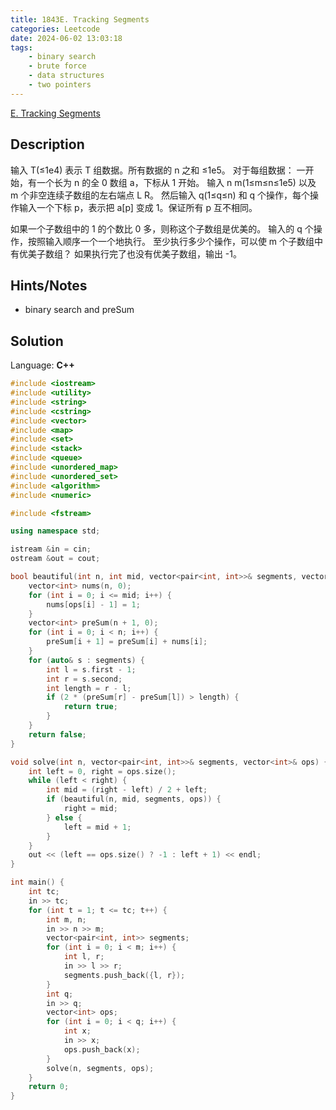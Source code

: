 ```yaml
---
title: 1843E. Tracking Segments
categories: Leetcode
date: 2024-06-02 13:03:18
tags:
    - binary search
    - brute force
    - data structures
    - two pointers
---
```


[E. Tracking Segments](https://codeforces.com/problemset/problem/1843/E)

## Description

输入 T(≤1e4) 表示 T 组数据。所有数据的 n 之和 ≤1e5。
对于每组数据：
一开始，有一个长为 n 的全 0 数组 a，下标从 1 开始。
输入 n m(1≤m≤n≤1e5) 以及 m 个非空连续子数组的左右端点 L R。
然后输入 q(1≤q≤n) 和 q 个操作，每个操作输入一个下标 p，表示把 a[p] 变成 1。保证所有 p 互不相同。

如果一个子数组中的 1 的个数比 0 多，则称这个子数组是优美的。
输入的 q 个操作，按照输入顺序一个一个地执行。
至少执行多少个操作，可以使 m 个子数组中有优美子数组？
如果执行完了也没有优美子数组，输出 -1。

## Hints/Notes

- binary search and preSum

## Solution

Language: **C++**

```C++
#include <iostream>
#include <utility>
#include <string>
#include <cstring>
#include <vector>
#include <map>
#include <set>
#include <stack>
#include <queue>
#include <unordered_map>
#include <unordered_set>
#include <algorithm>
#include <numeric>

#include <fstream>

using namespace std;

istream &in = cin;
ostream &out = cout;

bool beautiful(int n, int mid, vector<pair<int, int>>& segments, vector<int>& ops) {
    vector<int> nums(n, 0);
    for (int i = 0; i <= mid; i++) {
        nums[ops[i] - 1] = 1;
    }
    vector<int> preSum(n + 1, 0);
    for (int i = 0; i < n; i++) {
        preSum[i + 1] = preSum[i] + nums[i];
    }
    for (auto& s : segments) {
        int l = s.first - 1;
        int r = s.second;
        int length = r - l;
        if (2 * (preSum[r] - preSum[l]) > length) {
            return true;
        }
    }
    return false;
}

void solve(int n, vector<pair<int, int>>& segments, vector<int>& ops) {
    int left = 0, right = ops.size();
    while (left < right) {
        int mid = (right - left) / 2 + left;
        if (beautiful(n, mid, segments, ops)) {
            right = mid;
        } else {
            left = mid + 1;
        }
    }
    out << (left == ops.size() ? -1 : left + 1) << endl;
}

int main() {
    int tc;
    in >> tc;
    for (int t = 1; t <= tc; t++) {
        int m, n;
        in >> n >> m;
        vector<pair<int, int>> segments;
        for (int i = 0; i < m; i++) {
            int l, r;
            in >> l >> r;
            segments.push_back({l, r});
        }
        int q;
        in >> q;
        vector<int> ops;
        for (int i = 0; i < q; i++) {
            int x;
            in >> x;
            ops.push_back(x);
        }
        solve(n, segments, ops);
    }
    return 0;
}
```
